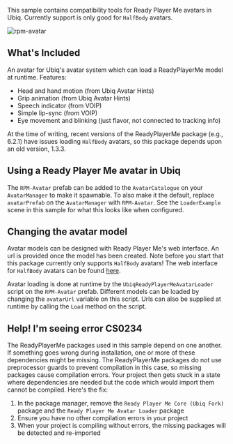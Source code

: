 This sample contains compatibility tools for Ready Player Me avatars in Ubiq. Currently support is only good for `HalfBody` avatars.

![rpm-avatar](https://github.com/UCL-VR/ubiq/assets/33021110/b2633d5c-8b08-4041-9704-a7a053ef9b59)

## What's Included

An avatar for Ubiq's avatar system which can load a ReadyPlayerMe model at runtime. Features:
* Head and hand motion (from Ubiq Avatar Hints)
* Grip animation (from Ubiq Avatar Hints) 
* Speech indicator (from VOIP)
* Simple lip-sync (from VOIP)
* Eye movement and blinking (just flavor, not connected to tracking info)

At the time of writing, recent versions of the ReadyPlayerMe package (e.g., 6.2.1) have issues loading `HalfBody` avatars, so this package depends upon an old version, 1.3.3.

## Using a Ready Player Me avatar in Ubiq

The `RPM-Avatar` prefab can be added to the `AvatarCatalogue` on your `AvatarManager` to make it spawnable. To also make it the default, replace `avatarPrefab` on the `AvatarManager` with `RPM-Avatar`. See the `LoaderExample` scene in this sample for what this looks like when configured.

## Changing the avatar model

Avatar models can be designed with Ready Player Me's web interface. An url is provided once the model has been created. Note before you start that this package currently only supports `HalfBody` avatars! The web interface for `HalfBody` avatars can be found [here](https://vr.readyplayer.me).

Avatar loading is done at runtime by the `UbiqReadyPlayerMeAvatarLoader` script on the `RPM-Avatar` prefab. Different models can be loaded by changing the `avatarUrl` variable on this script. Urls can also be supplied at runtime by calling the `Load` method on the script.

## Help! I'm seeing error CS0234

The ReadyPlayerMe packages used in this sample depend on one another. If something goes wrong during installation, one or more of these dependencies might be missing. The ReadyPlayerMe packages do not use preprocessor guards to prevent compilation in this case, so missing packages cause compilation errors. Your project then gets stuck in a state where dependencies are needed but the code which would import them cannot be compiled. Here's the fix:

1. In the package manager, remove the `Ready Player Me Core (Ubiq Fork)` package and the `Ready Player Me Avatar Loader` package
2. Ensure you have no other compilation errors in your project
3. When your project is compiling without errors, the missing packages will be detected and re-imported
